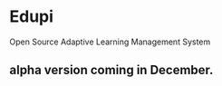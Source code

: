 Edupi
=====

Open Source Adaptive Learning Management System



## alpha version coming in December.


